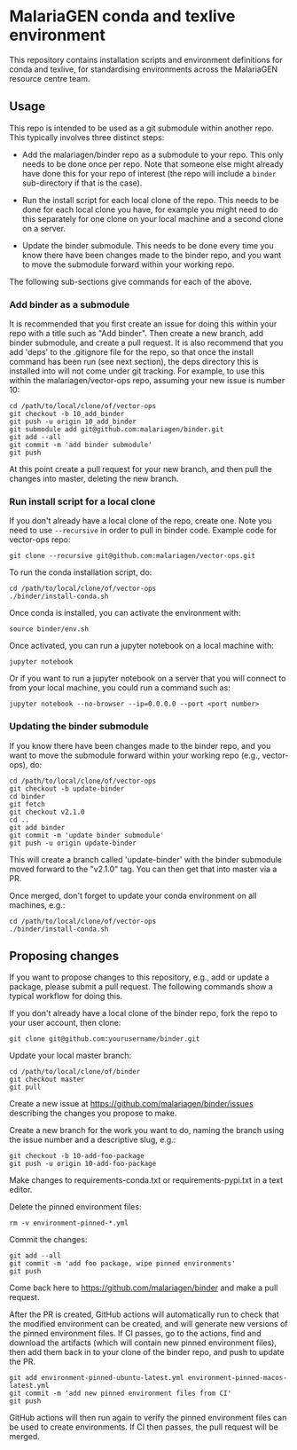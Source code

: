 # MalariaGEN conda and texlive environment

This repository contains installation scripts and environment
definitions for conda and texlive, for standardising environments
across the MalariaGEN resource centre team.

## Usage

This repo is intended to be used as a git submodule within another
repo. This typically involves three distinct steps:

- Add the malariagen/binder repo as a submodule to your repo. This
  only needs to be done once per repo. Note that someone else might
  already have done this for your repo of interest (the repo will
  include a ```binder``` sub-directory if that is the case).

- Run the install script for each local clone of the repo. This needs
  to be done for each local clone you have, for example you might need
  to do this separately for one clone on your local machine and a
  second clone on a server.

- Update the binder submodule. This needs to be done every time you
  know there have been changes made to the binder repo, and you want
  to move the submodule forward within your working repo.

The following sub-sections give commands for each of the above.

### Add binder as a submodule

It is recommended that you first create an issue for doing this within
your repo with a title such as "Add binder". Then create a new branch,
add binder submodule, and create a pull request. It is also recommend
that you add 'deps' to the .gitignore file for the repo, so that once
the install command has been run (see next section), the deps
directory this is installed into will not come under git tracking. For
example, to use this within the malariagen/vector-ops repo, assuming
your new issue is number 10:

```
cd /path/to/local/clone/of/vector-ops
git checkout -b 10_add_binder
git push -u origin 10_add_binder
git submodule add git@github.com:malariagen/binder.git
git add --all
git commit -m 'add binder submodule'
git push
```

At this point create a pull request for your new branch, and then pull
the changes into master, deleting the new branch. 

### Run install script for a local clone

If you don't already have a local clone of the repo, create one.
Note you need to use ```--recursive``` in order to pull in binder
code. Example code for vector-ops repo:

```
git clone --recursive git@github.com:malariagen/vector-ops.git
```

To run the conda installation script, do:

```
cd /path/to/local/clone/of/vector-ops
./binder/install-conda.sh
```

Once conda is installed, you can activate the environment with:

```
source binder/env.sh
```

Once activated, you can run a jupyter notebook on a local machine
with:

```
jupyter notebook
```

Or if you want to run a jupyter notebook on a server that you will
connect to from your local machine, you could run a command such as:

```
jupyter notebook --no-browser --ip=0.0.0.0 --port <port number>
```

### Updating the binder submodule

If you know there have been changes made to the binder repo, and you
want to move the submodule forward within your working repo (e.g.,
vector-ops), do:

```
cd /path/to/local/clone/of/vector-ops
git checkout -b update-binder
cd binder
git fetch
git checkout v2.1.0
cd ..
git add binder
git commit -m 'update binder submodule'
git push -u origin update-binder 
```

This will create a branch called 'update-binder' with the binder
submodule moved forward to the "v2.1.0" tag. You can then get that
into master via a PR.

Once merged, don't forget to update your conda environment on all
machines, e.g.:

```
cd /path/to/local/clone/of/vector-ops
./binder/install-conda.sh
```

## Proposing changes

If you want to propose changes to this repository, e.g., add or update
a package, please submit a pull request. The following commands show a
typical workflow for doing this.

If you don't already have a local clone of the binder repo, fork the
repo to your user account, then clone:

```
git clone git@github.com:yourusername/binder.git
```

Update your local master branch:

```
cd /path/to/local/clone/of/binder
git checkout master
git pull
```

Create a new issue at https://github.com/malariagen/binder/issues
describing the changes you propose to make.

Create a new branch for the work you want to do, naming the branch
using the issue number and a descriptive slug, e.g.:

```
git checkout -b 10-add-foo-package
git push -u origin 10-add-foo-package
```

Make changes to requirements-conda.txt or requirements-pypi.txt in a
text editor.

Delete the pinned environment files:

```
rm -v environment-pinned-*.yml
```

Commit the changes:

```
git add --all
git commit -m 'add foo package, wipe pinned environments'
git push
```

Come back here to https://github.com/malariagen/binder and make a
pull request.

After the PR is created, GitHub actions will automatically run to check
that the modified environment can be created, and will generate new
versions of the pinned environment files. If CI passes, go to the
actions, find and download the artifacts (which will contain new pinned environment files), then add them back in to your clone of the binder repo, and push to update the PR.

```
git add environment-pinned-ubuntu-latest.yml environment-pinned-macos-latest.yml
git commit -m 'add new pinned environment files from CI'
git push
```

GitHub actions will then run again to verify the pinned environment files can be used to create environments. If CI then passes, the pull request will be merged.
